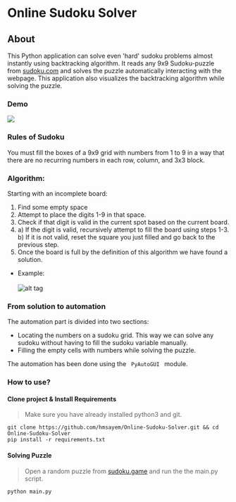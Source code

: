 # Online Sudoku Solver
## About
This Python application can solve even 'hard' sudoku problems almost instantly using backtracking algorithm. It reads any 9x9 Sudoku-puzzle from [sudoku.com](https://https://sudoku.com) and solves the puzzle automatically interacting with the webpage. This application also visualizes the backtracking algorithm while solving the puzzle.

### Demo

<img src="media/images/demo.gif">

### Rules of Sudoku

You must fill the boxes of a 9x9 grid with numbers from 1 to 9 in a way that there are no recurring numbers in each row, column, and 3x3 block.

### Algorithm:

Starting with an incomplete board:

1. Find some empty space
2. Attempt to place the digits 1-9 in that space.
3. Check if that digit is valid in the current spot based on the current board.
4. a) If the digit is valid, recursively attempt to fill the board using steps 1-3. <br>
   b) If it is not valid, reset the square you just filled and go back to the previous step.
5. Once the board is full by the definition of this algorithm we have found a solution.
* Example: <br> <br>
![alt tag](https://raw.githubusercontent.com/kirilkirkov/Sudoku-Solver/master/backtracking_mech.gif)

### From solution to automation
The automation part is divided into two sections: <br>
* Locating the numbers on a sudoku grid. This way we can solve any sudoku without having to fill the sudoku variable manually.
* Filling the empty cells with numbers while solving the puzzle. <br>

The automation has been done using the <code> PyAutoGUI </code> module.

### How to use?
#### Clone project & Install Requirements
> Make sure you have already installed python3 and git.
```
git clone https://github.com/hmsayem/Online-Sudoku-Solver.git && cd Online-Sudoku-Solver
pip install -r requirements.txt
```
#### Solving Puzzle
> Open a random puzzle from [sudoku.game](https://https://sudoku.game/very-hard) and run the the main.py script.
```
python main.py
```
